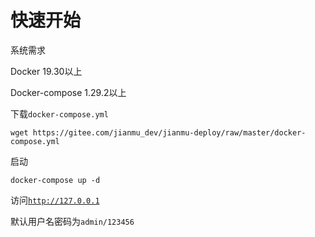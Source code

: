 # 快速开始

系统需求

Docker 19.30以上

Docker-compose 1.29.2以上

下载`docker-compose.yml`

```
wget https://gitee.com/jianmu_dev/jianmu-deploy/raw/master/docker-compose.yml
```
启动

```
docker-compose up -d
```

访问[`http://127.0.0.1`](http://127.0.0.1)

默认用户名密码为`admin/123456`